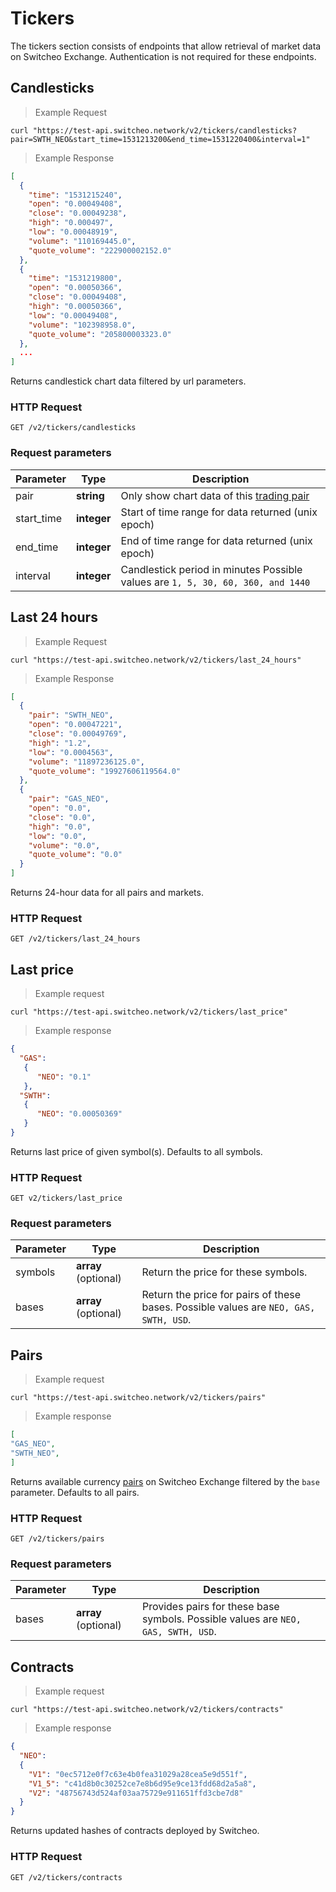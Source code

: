 # Tickers

The tickers section consists of endpoints that allow retrieval of market data on Switcheo Exchange.
Authentication is not required for these endpoints.


## Candlesticks

> Example Request

```shell
curl "https://test-api.switcheo.network/v2/tickers/candlesticks?pair=SWTH_NEO&start_time=1531213200&end_time=1531220400&interval=1"
```

> Example Response

```json
[
  {
    "time": "1531215240",
    "open": "0.00049408",
    "close": "0.00049238",
    "high": "0.000497",
    "low": "0.00048919",
    "volume": "110169445.0",
    "quote_volume": "222900002152.0"
  },
  {
    "time": "1531219800",
    "open": "0.00050366",
    "close": "0.00049408",
    "high": "0.00050366",
    "low": "0.00049408",
    "volume": "102398958.0",
    "quote_volume": "205800003323.0"
  },
  ...
]

```

Returns candlestick chart data filtered by url parameters.

### HTTP Request

`GET /v2/tickers/candlesticks`

### Request parameters

 Parameter      | Type        | Description
--------------- | ----------- | -----------
 pair           | **string**  | Only show chart data of this [trading pair](#currency_pairs)
 start_time     | **integer** | Start of time range for data returned (unix epoch)
 end_time       | **integer** | End of time range for data returned (unix epoch)
 interval       | **integer** | Candlestick period in minutes Possible values are `1, 5, 30, 60, 360, and 1440`


## Last 24 hours

> Example Request

```shell
curl "https://test-api.switcheo.network/v2/tickers/last_24_hours"
```

> Example Response

```json
[
  {
    "pair": "SWTH_NEO",
    "open": "0.00047221",
    "close": "0.00049769",
    "high": "1.2",
    "low": "0.0004563",
    "volume": "11897236125.0",
    "quote_volume": "19927606119564.0"
  },
  {
    "pair": "GAS_NEO",
    "open": "0.0",
    "close": "0.0",
    "high": "0.0",
    "low": "0.0",
    "volume": "0.0",
    "quote_volume": "0.0"
  }
]

```  

Returns 24-hour data for all pairs and markets.

### HTTP Request

`GET /v2/tickers/last_24_hours`


## Last price

> Example request

```shell
curl "https://test-api.switcheo.network/v2/tickers/last_price"

```

> Example response

```json
{
  "GAS":
   {
      "NEO": "0.1"
   },
  "SWTH": 
   {
      "NEO": "0.00050369"
   }
}

```

Returns last price of given symbol(s). Defaults to all symbols.

### HTTP Request

`GET v2/tickers/last_price`

### Request parameters

 Parameter      | Type                  | Description
--------------- | --------------------- | -----------
 symbols        | **array** (optional)  | Return the price for these symbols.
 bases          | **array** (optional)  | Return the price for pairs of these bases. Possible values are `NEO, GAS, SWTH, USD`.
 

## Pairs

> Example request

```shell
curl "https://test-api.switcheo.network/v2/tickers/pairs"

```

> Example response

```json
[
"GAS_NEO",
"SWTH_NEO",
]

```

Returns available currency [pairs](#currency_pairs) on Switcheo Exchange filtered by the `base` parameter. Defaults to all pairs.

### HTTP Request

`GET /v2/tickers/pairs`

### Request parameters

 Parameter      | Type                  | Description
--------------- | --------------------- | -----------
 bases          | **array** (optional)  | Provides pairs for these base symbols. Possible values are `NEO, GAS, SWTH, USD`.
 
## Contracts

> Example request

```shell
curl "https://test-api.switcheo.network/v2/tickers/contracts"

```

> Example response

```json
{
  "NEO": 
  {
    "V1": "0ec5712e0f7c63e4b0fea31029a28cea5e9d551f",
    "V1_5": "c41d8b0c30252ce7e8b6d95e9ce13fdd68d2a5a8",
    "V2": "48756743d524af03aa75729e911651ffd3cbe7d8"
  }
}

```

Returns updated hashes of contracts deployed by Switcheo.

### HTTP Request

`GET /v2/tickers/contracts`
